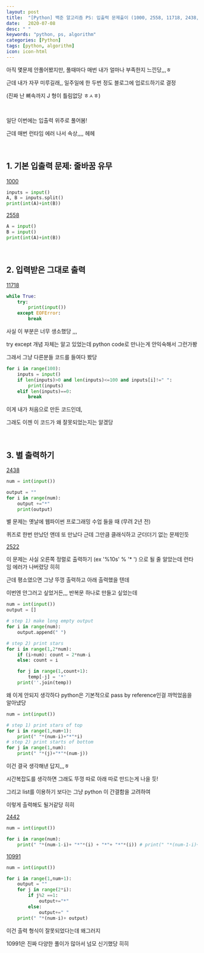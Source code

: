 ```yaml
---
layout: post
title:  "[Python] 백준 알고리즘 PS: 입출력 문제출이 (1000, 2558, 11718, 2438, 2522, 2442, 10991)"
date:   2020-07-08
desc: " "
keywords: "python, ps, algorithm"
categories: [Python]
tags: [python, algorithm]
icon: icon-html
---
```


아직 몇문제 안풀어봤지만, 풀때마다 매번 내가 얼마나 부족한지 느낀당,,,ㅎ

근데 내가 자꾸 미루길래,, 일주일에 한 두번 정도  블로그에 업로드하기로 결정


(진짜 난 뼈속까지 J 형이 틀림없당 ㅎㅅㅎ)



<br>


일단 이번에는 입출력 위주로 풀어봄!

근데 매번 런타임 에러 나서 속상,,,, 헤헤



<br>

## 1. 기본 입출력 문제: 줄바꿈 유무

[1000](https://www.acmicpc.net/problem/1000)

```python
inputs = input()
A, B = inputs.split()
print(int(A)+int(B))
```




[2558](https://www.acmicpc.net/problem/2558)

```python
A = input()
B = input()
print(int(A)+int(B))
```

<br>


## 2. 입력받은 그대로 출력


[11718](https://www.acmicpc.net/problem/11718)

```python
while True:
    try:
        print(input())
    except EOFError:
        break
```

사실 이 부분은 너무 생소했당 ,,,

try except 개념 자체는 알고 있었는데 python code로 만나는게 안익숙해서 그런가봥

그래서 그냥 다른분들 코드를 들여다 봤당





```python
for i in range(100):
    inputs = input()
    if len(inputs)>0 and len(inputs)<=100 and inputs[i]!=" ":
        print(inputs)
    elif len(inputs)==0:
        break
```


이게 내가 처음으로 만든 코드인데,

그래도 이젠 이 코드가 왜 잘못되었는지는 알겠당



<br>

## 3. 별 출력하기  

[2438](https://www.acmicpc.net/problem/2438)
```python
num = int(input())

output = ""
for i in range(num):
    output +="*"
    print(output)
```


별 문제는 옛날에 웹파이썬 프로그래밍 수업 들을 때 (무려 2년 전)

퀴즈로 한번 만났던 앤데 또 만났다 근데 그만큼 클래식하고 군더더기 없는 문제인듯





[2522](https://www.acmicpc.net/problem/2522)


이 문제는 사실 오른쪽 정렬로 출력하기 (ex '%10s' % '* ') 으로 될 줄 알았는데 런타임 에러가 나버렸당 히히

근데 평소였으면 그냥 뚜껑 출력하고 아래 출력했을 텐데

이번엔 안그러고 싶었거든,,, 반복문 하나로 만들고 싶었는데

```python
num = int(input())
output = []

# step 1) make long empty output
for i in range(num):
    output.append(" ")

# step 2) print stars
for i in range(1,2*num):
    if (i>num): count = 2*num-i
    else: count = i

    for j in range(1,count+1):
        temp[-j] = '*'
    print(''.join(temp))
```


왜 이게 안되지 생각하다 python은 기본적으로 pass by reference인걸 까먹었음을 알아냈당



```python
num = int(input())

# step 1) print stars of top
for i in range(1,num+1):
    print(" "*(num-i)+"*"*i)
# step 2) print starts of bottom
for j in range(1,num):
    print(" "*(j)+"*"*(num-j))
```

이건 결국 생각해낸 답지,,,ㅎ

시간복잡도를 생각하면 그래도 뚜껑 따로 아래 따로 만드는게 나을 듯!

그리고 list를 이용하기 보다는 그냥 python 이 간결함을 고려하여

이렇게 출력해도 될거같당 히히




[2442](https://www.acmicpc.net/problem/2442)
```python
num = int(input())

for i in range(num):
    print(" "*(num-1-i)+ "*"*(i) + "*"+ "*"*(i)) # print(" "*(num-1-i)+ "*"*(2*i+1))
```




[10991](https://www.acmicpc.net/problem/10991)
```python
num = int(input())

for i in range(1,num+1):
    output = ""
    for j in range(2*i):
        if j%2 ==1:
            output+="*"
        else:
            output+=" "
    print(" "*(num-i)+ output)
```


이건 출력 형식이 잘못되었다는데 왜그러지

10991은 진짜 다양한 풀이가 많아서 넘모 신기했당 히히
